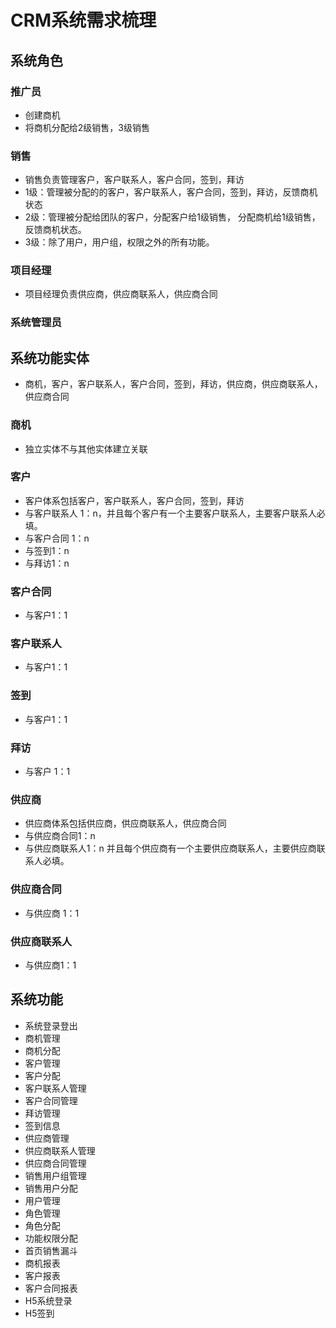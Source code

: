 # CRM系统需求梳理
## 系统角色
### 推广员
- 创建商机
- 将商机分配给2级销售，3级销售

### 销售
- 销售负责管理客户，客户联系人，客户合同，签到，拜访
- 1级：管理被分配的的客户，客户联系人，客户合同，签到，拜访，反馈商机状态
- 2级：管理被分配给团队的客户，分配客户给1级销售， 分配商机给1级销售，反馈商机状态。
- 3级：除了用户，用户组，权限之外的所有功能。

### 项目经理
- 项目经理负责供应商，供应商联系人，供应商合同

### 系统管理员

## 系统功能实体
- 商机，客户，客户联系人，客户合同，签到，拜访，供应商，供应商联系人，供应商合同
### 商机
- 独立实体不与其他实体建立关联

### 客户
- 客户体系包括客户，客户联系人，客户合同，签到，拜访
- 与客户联系人 1：n，并且每个客户有一个主要客户联系人，主要客户联系人必填。
- 与客户合同 1：n
- 与签到1：n
- 与拜访1：n

### 客户合同
- 与客户1：1

### 客户联系人
- 与客户1：1

### 签到
- 与客户1：1

### 拜访
- 与客户 1：1

### 供应商
- 供应商体系包括供应商，供应商联系人，供应商合同
- 与供应商合同1：n
- 与供应商联系人1：n 并且每个供应商有一个主要供应商联系人，主要供应商联系人必填。

### 供应商合同
- 与供应商 1：1

### 供应商联系人
- 与供应商1：1

## 系统功能
- 系统登录登出
- 商机管理
- 商机分配
- 客户管理
- 客户分配
- 客户联系人管理
- 客户合同管理
- 拜访管理
- 签到信息
- 供应商管理
- 供应商联系人管理
- 供应商合同管理
- 销售用户组管理
- 销售用户分配
- 用户管理
- 角色管理
- 角色分配
- 功能权限分配
- 首页销售漏斗
- 商机报表
- 客户报表
- 客户合同报表
- H5系统登录
- H5签到

